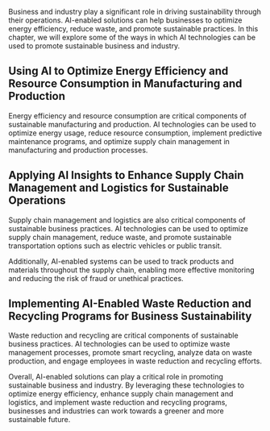 
Business and industry play a significant role in driving sustainability through their operations. AI-enabled solutions can help businesses to optimize energy efficiency, reduce waste, and promote sustainable practices. In this chapter, we will explore some of the ways in which AI technologies can be used to promote sustainable business and industry.

Using AI to Optimize Energy Efficiency and Resource Consumption in Manufacturing and Production
-----------------------------------------------------------------------------------------------

Energy efficiency and resource consumption are critical components of sustainable manufacturing and production. AI technologies can be used to optimize energy usage, reduce resource consumption, implement predictive maintenance programs, and optimize supply chain management in manufacturing and production processes.

Applying AI Insights to Enhance Supply Chain Management and Logistics for Sustainable Operations
------------------------------------------------------------------------------------------------

Supply chain management and logistics are also critical components of sustainable business practices. AI technologies can be used to optimize supply chain management, reduce waste, and promote sustainable transportation options such as electric vehicles or public transit.

Additionally, AI-enabled systems can be used to track products and materials throughout the supply chain, enabling more effective monitoring and reducing the risk of fraud or unethical practices.

Implementing AI-Enabled Waste Reduction and Recycling Programs for Business Sustainability
------------------------------------------------------------------------------------------

Waste reduction and recycling are critical components of sustainable business practices. AI technologies can be used to optimize waste management processes, promote smart recycling, analyze data on waste production, and engage employees in waste reduction and recycling efforts.

Overall, AI-enabled solutions can play a critical role in promoting sustainable business and industry. By leveraging these technologies to optimize energy efficiency, enhance supply chain management and logistics, and implement waste reduction and recycling programs, businesses and industries can work towards a greener and more sustainable future.
